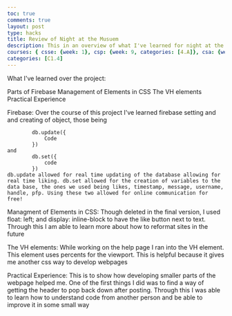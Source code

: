 ```yaml
---
toc: true
comments: true
layout: post
type: hacks
title: Review of Night at the Musuem
description: This in an overview of what I've learned for night at the musuem 
courses: { csse: {week: 1}, csp: {week: 9, categories: [4.A]}, csa: {week: 0} }
categories: [C1.4]
---
```

What I've learned over the project:

Parts of Firebase
Management of Elements in CSS
The VH elements
Practical Experience

Firebase:
    Over the course of this project I've learned firebase setting and and creating of object, those being

            db.update({
                Code
            })
    and 
            db.set({
                code
            })
    db.update allowed for real time updating of the database allowing for real time liking. db.set allowed for the creation of variables to the data base, the ones we used being likes, timestamp, message, username, handle, pfp. Using these two allowed for online communication for free!

Managment of Elements in CSS:
    Though deleted in the final version, I used float: left; and display: inline-block to have the like button next to text. Through this I am able to learn more about how to reformat sites in the future

The VH elements:
    While working on the help page I ran into the VH element. This element uses percents for the viewport. This is helpful because it gives me another css way to develop webpages

Practical Experience:
    This is to show how developing smaller parts of the webpage helped me. One of the first things I did was to find a way of getting the header to pop back down after posting. Through this I was able to learn how to understand code from another person and be able to improve it in some small way